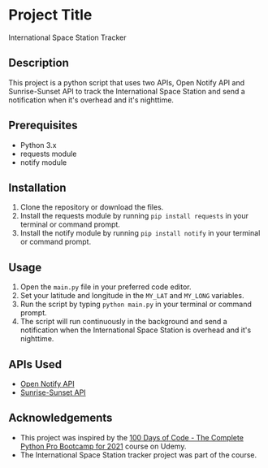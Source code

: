 

# Project Title

International Space Station Tracker

## Description

This project is a python script that uses two APIs, Open Notify API and Sunrise-Sunset API to track the International Space Station and send a notification when it's overhead and it's nighttime.

## Prerequisites

- Python 3.x
- requests module
- notify module

## Installation

1. Clone the repository or download the files.
2. Install the requests module by running `pip install requests` in your terminal or command prompt.
3. Install the notify module by running `pip install notify` in your terminal or command prompt.

## Usage

1. Open the `main.py` file in your preferred code editor.
2. Set your latitude and longitude in the `MY_LAT` and `MY_LONG` variables.
3. Run the script by typing `python main.py` in your terminal or command prompt.
4. The script will run continuously in the background and send a notification when the International Space Station is overhead and it's nighttime.

## APIs Used

- [Open Notify API](http://api.open-notify.org/)
- [Sunrise-Sunset API](https://api.sunrise-sunset.org/)

## Acknowledgements

- This project was inspired by the [100 Days of Code - The Complete Python Pro Bootcamp for 2021](https://www.udemy.com/course/100-days-of-code/) course on Udemy.
- The International Space Station tracker project was part of the course.
